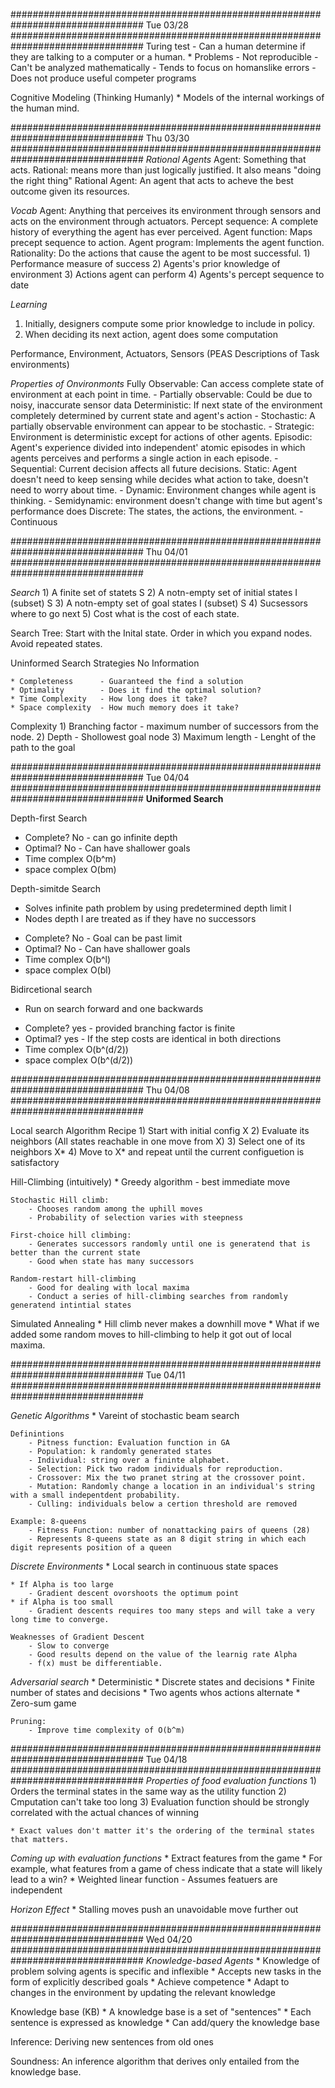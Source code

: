 ################################################################################
Tue 03/28
################################################################################
Turing test - Can a human determine if they are talking to a computer or a human.
    * Problems
        - Not reproducible
        - Can't be analyzed mathematically
        - Tends to focus on homanslike errors
        - Does not produce useful competer programs

Cognitive Modeling (Thinking Humanly)
    * Models of the internal workings of the human mind.

################################################################################
Thu 03/30
################################################################################
*Rational Agents*
    Agent: Something that acts.
    Rational: means more than just logically justified. It also means "doing the right thing"
    Rational Agent: An agent that acts to acheve the best outcome given its resources.

*Vocab*
Agent:              Anything that perceives its environment through sensors and acts on the environment through actuators.
Percept sequence:   A complete history of everything the agent has ever perceived. 
Agent function:     Maps precept sequence to action.
Agent program:      Implements the agent function.
Rationality:        Do the actions that cause the agent to be most successful.
    1) Performance measure of success
    2) Agents's prior knowledge of environment
    3) Actions agent can perform
    4) Agents's percept sequence to date

*Learning*
1) Initially, designers compute some prior knowledge to include in policy.
2) When deciding its next action, agent does some computation

Performance, Environment, Actuators, Sensors (PEAS Descriptions of Task environments)


*Properties of Onvironmonts*
Fully Observable: Can access complete state of environment at each point in time.
    - Partially observable: Could be due to noisy, inaccurate sensor data
Deterministic: If next state of the environment completely determined by current state and agent's action
    - Stochastic: A partially observable environment can appear to be stochastic. 
    - Strategic:  Environment is deterministic except for actions of other agents.
Episodic: Agent's experience divided into independent' atomic episodes in which agents perceives and performs a single action in each episode.
    - Sequential: Current decision affects all future decisions.
Static: Agent doesn't need to keep sensing while decides what action to take, doesn't need to worry about time.
    - Dynamic: Environment changes while agent is thinking.
    - Semidynamic: environment doesn't change with time but agent's performance does
Discrete: The states, the actions, the environment.
    - Continuous 


################################################################################
Thu 04/01
################################################################################

*Search*
    1) A finite set of statets S
    2) A notn-empty set of initial states I (subset) S
    3) A notn-empty set of goal states I (subset) S
    4) Sucsessors where to go next
    5) Cost what is the cost of each state.

Search Tree:
    Start with the Inital state.
    Order in which you expand nodes.
    Avoid repeated states.

Uninformed Search Strategies
    No Information

    * Completeness      - Guaranteed the find a solution
    * Optimality        - Does it find the optimal solution?
    * Time Complexity   - How long does it take?
    * Space complexity  - How much memory does it take?

Complexity
    1) Branching factor - maximum number of successors from the node.
    2) Depth            - Shollowest goal node
    3) Maximum length   - Lenght of the path to the goal


################################################################################
Tue 04/04
################################################################################
**Uniformed Search**

Depth-first Search
* Complete?     No - can go infinite depth
* Optimal?      No - Can have shallower goals
* Time complex  O(b^m)
* space complex O(bm)

Depth-simitde Search
- Solves infinite path problem by using predetermined depth limit l
- Nodes depth l are treated as if they have no successors

* Complete?     No - Goal can be past limit
* Optimal?      No - Can have shallower goals
* Time complex  O(b^l)
* space complex O(bl)

Bidircetional search
- Run on search forward and one backwards

* Complete?     yes - provided branching factor is finite
* Optimal?      yes - If the step costs are identical in both directions
* Time complex  O(b^(d/2))
* space complex O(b^(d/2))


################################################################################
Thu 04/08
################################################################################

Local search Algorithm Recipe
    1) Start with initial config X
    2) Evaluate its neighbors (All states reachable in one move from X)
    3) Select one of its neighbors X*
    4) Move to X* and repeat until the current configuetion is satisfactory

Hill-Climbing (intuitively)
    * Greedy algorithm - best immediate move

    Stochastic Hill climb:
        - Chooses random among the uphill moves
        - Probability of selection varies with steepness

    First-choice hill climbing:
        - Generates successors randomly until one is generatend that is better than the current state
        - Good when state has many successors

    Random-restart hill-climbing
        - Good for dealing with local maxima
        - Conduct a series of hill-climbing searches from randomly generatend intintial states

Simulated Annealing
    * Hill climb never makes a downhill move
    * What if we added some random moves to hill-climbing to help it got out of local maxima.


################################################################################
Tue 04/11
################################################################################

*Genetic Algorithms*
    * Vareint of stochastic beam search

    Definintions
        - Pitness function: Evaluation function in GA
        - Population: k randomly generated states
        - Individual: string over a fininte alphabet.
        - Selection: Pick two radom individuals for reproduction.
        - Crossover: Mix the two pranet string at the crossover point.
        - Mutation: Randomly change a location in an individual's string with a small indepentdent probability.
        - Culling: individuals below a certion threshold are removed

    Example: 8-queens
        - Fitness Function: number of nonattacking pairs of queens (28)
        - Represents 8-queens state as an 8 digit string in which each digit represents position of a queen

*Discrete Environments*
    * Local search in continuous state spaces

    * If Alpha is too large
        - Gradient descent ovorshoots the optimum point
    * if Alpha is too small
        - Gradient descents requires too many steps and will take a very long time to converge.

    Weaknesses of Gradient Descent
        - Slow to converge
        - Good results depend on the value of the learnig rate Alpha
        - f(x) must be differentiable.

*Adversarial search*
    * Deterministic
    * Discrete states and decisions
    * Finite number of states and decisions
    * Two agents whos  actions alternate
    * Zero-sum game

    Pruning:
        - Improve time complexity of O(b^m)


################################################################################
Tue 04/18
################################################################################
*Properties of food evaluation functions*
    1) Orders the terminal states in the same way as the utility function
    2) Cmputation can't take too long
    3) Evaluation function should be strongly correlated with the actual chances of winning

    * Exact values don't matter it's the ordering of the terminal states that matters.

*Coming up with evaluation functions*
    * Extract features from the game
    * For example, what features from a game of chess indicate that a state will likely lead to a win?
    * Weighted linear function
        - Assumes featuers are independent
     
*Horizon Effect*
    * Stalling moves push an unavoidable move further out

################################################################################
Wed 04/20
################################################################################
*Knowledge-based Agents*
    * Knowledge of problem solving agents is specific and inflexible
    * Accepts new tasks in the form of explicitly described goals
    * Achieve competence
    * Adapt to changes in the environment by updating the relevant knowledge

Knowledge base (KB)
    * A knowledge base is a set of "sentences"
    * Each sentence is expressed as knowledge
    * Can add/query the knowledge base

Inference: Deriving new sentences from old ones
 
Soundness: An inference algorithm that derives only entailed from the knowledge base.

